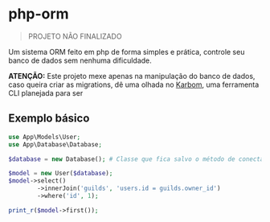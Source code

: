 # php-orm

> PROJETO NÃO FINALIZADO

Um sistema ORM feito em php de forma simples e prática, controle seu banco de dados sem nenhuma dificuldade.

**ATENÇÃO:** Este projeto mexe apenas na manipulação do banco de dados, caso queira criar as migrations, dê uma olhada no [Karbom]([https://github.com/silvaleal/php-cli](https://github.com/silvaleal/karbom)), uma ferramenta CLI planejada para ser

## Exemplo básico
```php
use App\Models\User;
use App\Database\Database;

$database = new Database(); # Classe que fica salvo o método de conectar com o seu banco de dados.

$model = new User($database);
$model->select()
        ->innerJoin('guilds', 'users.id = guilds.owner_id')
        ->where('id', 1);

print_r($model->first());
```
